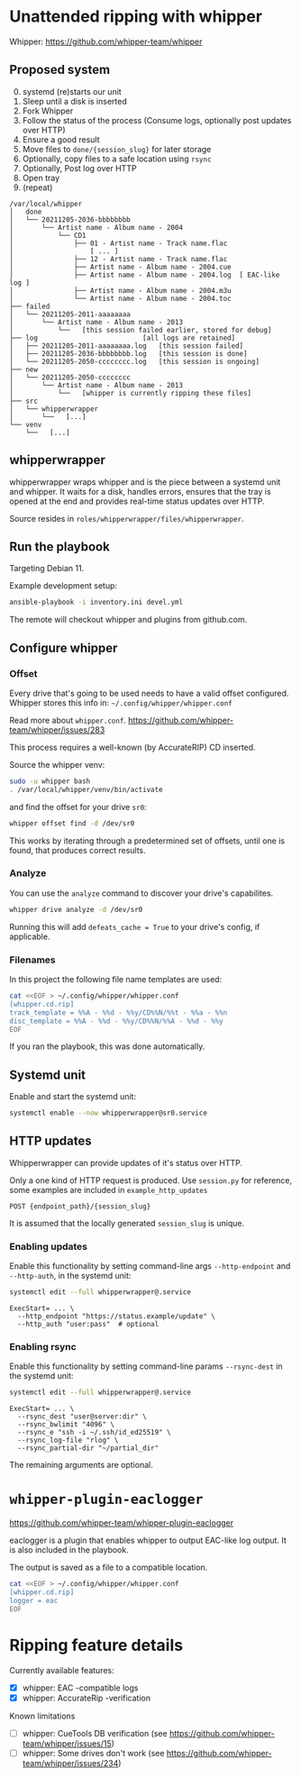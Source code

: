 # Unattended ripping with whipper

Whipper: https://github.com/whipper-team/whipper

## Proposed system

0. systemd (re)starts our unit
1. Sleep until a disk is inserted
2. Fork Whipper
3. Follow the status of the process (Consume logs, optionally post updates over HTTP)
4. Ensure a good result
5. Move files to `done/{session_slug}` for later storage
6. Optionally, copy files to a safe location using `rsync`
7. Optionally, Post log over HTTP
8. Open tray
9. (repeat)

```text
/var/local/whipper
│   done
│   └── 20211205-2036-bbbbbbbb
│       └── Artist name - Album name - 2004
│           └── CD1
│               ├── 01 - Artist name - Track name.flac
│                   [ ... ]
│               ├── 12 - Artist name - Track name.flac
│               ├── Artist name - Album name - 2004.cue
│               ├── Artist name - Album name - 2004.log  [ EAC-like log ]
│               ├── Artist name - Album name - 2004.m3u
│               └── Artist name - Album name - 2004.toc
├── failed
│   └── 20211205-2011-aaaaaaaa
│       └── Artist name - Album name - 2013
│           └──   [this session failed earlier, stored for debug]
├── log                          [all logs are retained]
│   ├── 20211205-2011-aaaaaaaa.log   [this session failed]
│   ├── 20211205-2036-bbbbbbbb.log   [this session is done]
│   └── 20211205-2050-cccccccc.log   [this session is ongoing]
├── new
│   └── 20211205-2050-cccccccc
│       └── Artist name - Album name - 2013
│           └──   [whipper is currently ripping these files]
├── src
│   └── whipperwrapper
│       └──   [...]
└── venv
    └──   [...]
```

## whipperwrapper

whipperwrapper wraps whipper and is the piece between a systemd unit and whipper. It waits for a disk, handles errors, ensures that the tray is opened at the end and provides real-time status updates over HTTP.

Source resides in `roles/whipperwrapper/files/whipperwrapper`.

## Run the playbook

Targeting Debian 11.

Example development setup:

```sh
ansible-playbook -i inventory.ini devel.yml
```

The remote will checkout whipper and plugins from github.com.

## Configure whipper

### Offset

Every drive that's going to be used needs to have a valid offset configured. Whipper stores this info in: `~/.config/whipper/whipper.conf`

Read more about `whipper.conf`. https://github.com/whipper-team/whipper/issues/283

This process requires a well-known (by AccurateRIP) CD inserted.

Source the whipper venv:

```sh
sudo -u whipper bash
. /var/local/whipper/venv/bin/activate
```

and find the offset for your drive `sr0`:

```sh
whipper offset find -d /dev/sr0
```

This works by iterating through a predetermined set of offsets, until one is found, that produces correct results.

### Analyze

You can use the `analyze` command to discover your drive's capabilites.

```sh
whipper drive analyze -d /dev/sr0
```

Running this will add `defeats_cache = True` to your drive's config, if applicable.

### Filenames

In this project the following file name templates are used:

```sh
cat <<EOF > ~/.config/whipper/whipper.conf
[whipper.cd.rip]
track_template = %%A - %%d - %%y/CD%%N/%%t - %%a - %%n
disc_template = %%A - %%d - %%y/CD%%N/%%A - %%d - %%y
EOF
```

If you ran the playbook, this was done automatically.

## Systemd unit

Enable and start the systemd unit:

```sh
systemctl enable --now whipperwrapper@sr0.service
```

## HTTP updates

Whipperwrapper can provide updates of it's status over HTTP.

Only a one kind of HTTP request is produced. Use `session.py` for reference, some examples are included in `example_http_updates`

```text
POST {endpoint_path}/{session_slug}
```

It is assumed that the locally generated `session_slug` is unique.

### Enabling updates

Enable this functionality by setting command-line args `--http-endpoint` and `--http-auth`, in the systemd unit:

```sh
systemctl edit --full whipperwrapper@.service
```

```text
ExecStart= ... \
  --http_endpoint "https://status.example/update" \
  --http_auth "user:pass"  # optional
```

### Enabling rsync

Enable this functionality by setting command-line params `--rsync-dest` in the systemd unit:

```sh
systemctl edit --full whipperwrapper@.service
```

```text
ExecStart= ... \
  --rsync_dest "user@server:dir" \
  --rsync_bwlimit "4096" \
  --rsync_e "ssh -i ~/.ssh/id_ed25519" \
  --rsync_log-file "rlog" \
  --rsync_partial-dir "~/partial_dir"
```

The remaining arguments are optional.

# `whipper-plugin-eaclogger`

https://github.com/whipper-team/whipper-plugin-eaclogger

eaclogger is a plugin that enables whipper to output EAC-like log output. It is also included in the playbook.

The output is saved as a file to a compatible location.

```sh
cat <<EOF > ~/.config/whipper/whipper.conf
[whipper.cd.rip]
logger = eac
EOF
```

# Ripping feature details

Currently available features:

- [x] whipper: EAC -compatible logs
- [x] whipper: AccurateRip -verification

Known limitations

- [ ] whipper: CueTools DB verification (see https://github.com/whipper-team/whipper/issues/15)
- [ ] whipper: Some drives don't work (see https://github.com/whipper-team/whipper/issues/234)

